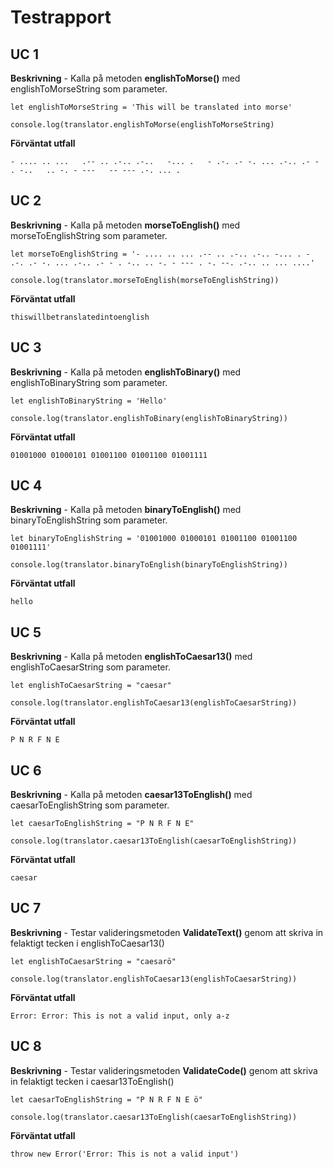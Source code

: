 # Testrapport

## UC 1
**Beskrivning** - Kalla på metoden **englishToMorse()** med englishToMorseString som parameter.

```
let englishToMorseString = 'This will be translated into morse'

console.log(translator.englishToMorse(englishToMorseString)
```
**Förväntat utfall**
```
- .... .. ...   .-- .. .-.. .-..   -... .   - .-. .- -. ... .-.. .- - . -..   .. -. - ---   -- --- .-. ... .
```

## UC 2
**Beskrivning** - Kalla på metoden **morseToEnglish()** med morseToEnglishString som parameter.

```
let morseToEnglishString = '- .... .. ... .-- .. .-.. .-.. -... . - .-. .- -. ... .-.. .- - . -.. .. -. - --- . -. --. .-.. .. ... ....'

console.log(translator.morseToEnglish(morseToEnglishString))
```

**Förväntat utfall**
```
thiswillbetranslatedintoenglish
```

## UC 3
**Beskrivning** - Kalla på metoden **englishToBinary()** med englishToBinaryString som parameter.

```
let englishToBinaryString = 'Hello'

console.log(translator.englishToBinary(englishToBinaryString))

```

**Förväntat utfall**
```
01001000 01000101 01001100 01001100 01001111
```

## UC 4 
**Beskrivning** - Kalla på metoden **binaryToEnglish()** med binaryToEnglishString som parameter.
```
let binaryToEnglishString = '01001000 01000101 01001100 01001100 01001111'

console.log(translator.binaryToEnglish(binaryToEnglishString))
```

**Förväntat utfall**
```
hello
```

## UC 5
**Beskrivning** - Kalla på metoden **englishToCaesar13()** med englishToCaesarString som parameter.
```
let englishToCaesarString = "caesar"

console.log(translator.englishToCaesar13(englishToCaesarString))
```

**Förväntat utfall**
```
P N R F N E
```

## UC 6 
**Beskrivning** - Kalla på metoden **caesar13ToEnglish()** med caesarToEnglishString som parameter.
```
let caesarToEnglishString = "P N R F N E"

console.log(translator.caesar13ToEnglish(caesarToEnglishString))
```

**Förväntat utfall**
```
caesar
```

## UC 7 
**Beskrivning** - Testar valideringsmetoden **ValidateText()** genom att skriva in felaktigt tecken i englishToCaesar13()
```
let englishToCaesarString = "caesarö"

console.log(translator.englishToCaesar13(englishToCaesarString))
```

**Förväntat utfall**
```
Error: Error: This is not a valid input, only a-z
```

## UC 8
**Beskrivning** - Testar valideringsmetoden **ValidateCode()** genom att skriva in felaktigt tecken i caesar13ToEnglish()
```
let caesarToEnglishString = "P N R F N E ö"

console.log(translator.caesar13ToEnglish(caesarToEnglishString))
```

**Förväntat utfall**
```
throw new Error('Error: This is not a valid input')
```